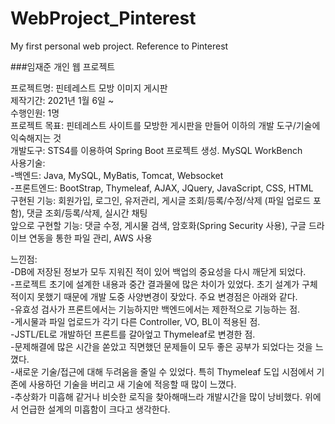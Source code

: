 # WebProject_Pinterest
My first personal web project. Reference to Pinterest

###임재준 개인 웹 프로젝트

프로젝트명: 핀테레스트 모방 이미지 게시판  
제작기간: 2021년 1월 6일 ~  
수행인원: 1명  
프로젝트 목표: 핀테레스트 사이트를 모방한 게시판을 만들어 이하의 개발 도구/기술에 익숙해지는 것  
개발도구: STS4를 이용하여 Spring Boot 프로젝트 생성. MySQL WorkBench  
사용기술:  
  -백엔드: Java, MySQL, MyBatis, Tomcat, Websocket  
  -프론트엔드: BootStrap, Thymeleaf, AJAX, JQuery, JavaScript, CSS, HTML  
구현된 기능: 회원가입, 로그인, 유저관리, 게시글 조회/등록/수정/삭제 (파일 업로드 포함), 댓글 조회/등록/삭제, 실시간 채팅  
앞으로 구현할 기능: 댓글 수정, 게시물 검색, 암호화(Spring Security 사용), 구글 드라이브 연동을 통한 파일 관리, AWS 사용  




느낀점:  
  -DB에 저장된 정보가 모두 지워진 적이 있어 백업의 중요성을 다시 깨닫게 되었다.  
  -프로젝트 초기에 설계한 내용과 중간 결과물에 많은 차이가 있었다. 초기 설계가 구체적이지 못했기 때문에 개발 도중 사양변경이 잦았다. 주요 변경점은 아래와 같다.  
    -유효성 검사가 프론트에서는 기능하지만 백엔드에서는 제한적으로 기능하는 점.  
    -게시물과 파일 업로드가 각기 다른 Controller, VO, BL이 적용된 점.  
    -JSTL/EL로 개발하던 프론트를 갈아엎고 Thymeleaf로 변경한 점.  
  -문제해결에 많은 시간을 쏟았고 직면했던 문제들이 모두 좋은 공부가 되었다는 것을 느꼈다.  
  -새로운 기술/접근에 대해 두려움을 줄일 수 있었다. 특히 Thymeleaf 도입 시점에서 기존에 사용하던 기술을 버리고 새 기술에 적응할 때 많이 느꼈다.  
  -추상화가 미흡해 같거나 비슷한 로직을 찾아해매느라 개발시간을 많이 낭비했다. 위에서 언급한 설계의 미흡함이 크다고 생각한다.  

